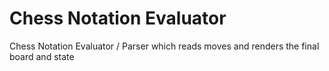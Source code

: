 # Chess Notation Evaluator
Chess Notation Evaluator / Parser which reads moves and renders the final board and state
